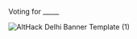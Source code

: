 Voting for _____

![AltHack Delhi Banner Template (1)](https://github.com/MmukulSharrma/newhub/assets/137610904/973b4a8e-47e4-4184-a19a-26c262c70c9f)



